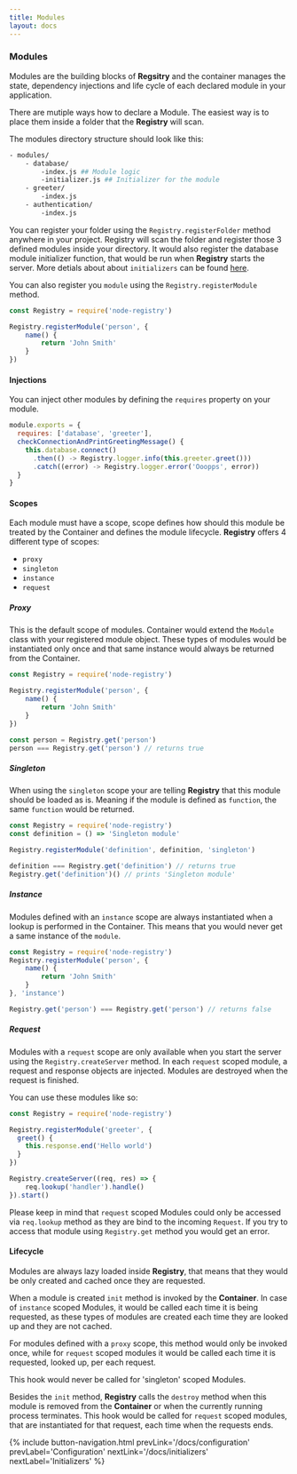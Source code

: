 ```yaml
---
title: Modules
layout: docs
---
```


### Modules

Modules are the building blocks of **Regsitry** and the container manages the state, dependency injections and life cycle of each declared module in your application.

There are mutiple ways how to declare a Module. The easiest way is to place them inside a folder that the **Registry** will scan.

The modules directory structure should look like this:

```bash
- modules/
    - database/
        -index.js ## Module logic
        -initializer.js ## Initializer for the module
    - greeter/
        -index.js
    - authentication/
        -index.js
```

You can register your folder using the `Registry.registerFolder` method anywhere in your project. Registry will scan the folder and register those 3 defined modules inside your directory. It would also register the database module initializer function, that would be run when **Registry** starts the server. More detials about about `initializers` can be found <a href="{{ '/docs/initializers' | relative_url}}">here</a>.

You can also register you `module` using the `Registry.registerModule` method.

```javascript
const Registry = require('node-registry')

Registry.registerModule('person', {
    name() {
        return 'John Smith'
    }
})
```

#### Injections

You can inject other modules by defining the `requires` property on your module.

```javascript
module.exports = {
  requires: ['database', 'greeter'],
  checkConnectionAndPrintGreetingMessage() {
    this.database.connect()
      .then(() -> Registry.logger.info(this.greeter.greet()))
      .catch((error) -> Registry.logger.error('Ooopps', error))
  }
}
```

#### Scopes

Each module must have a scope, scope defines how should this module be treated by the Container and defines the module lifecycle. **Registry** offers 4 different type of scopes:

 - `proxy`
 - `singleton`
 - `instance`
 - `request`

##### Proxy

This is the default scope of modules. Container would extend the `Module` class with your registered module object. These types of modules would be instantiated only once and that same instance would always be returned from the Container.

```javascript
const Registry = require('node-registry')

Registry.registerModule('person', {
    name() {
        return 'John Smith'
    }
})

const person = Registry.get('person')
person === Registry.get('person') // returns true
```

##### Singleton

When using the `singleton` scope your are telling **Registry** that this module should be loaded as is. Meaning if the module is defined as `function`, the same `function` would be returned.

```javascript
const Registry = require('node-registry')
const definition = () => 'Singleton module'

Registry.registerModule('definition', definition, 'singleton')

definition === Registry.get('definition') // returns true
Registry.get('definition')() // prints 'Singleton module'
```

##### Instance

Modules defined with an `instance` scope are always instantiated when a lookup is performed in the Container. This means that you would never get a same instance of the `module`.

```javascript
const Registry = require('node-registry')
Registry.registerModule('person', {
    name() {
        return 'John Smith'
    }
}, 'instance')

Registry.get('person') === Registry.get('person') // returns false
```

##### Request

Modules with a `request` scope are only available when you start the server using the `Registry.createServer` method. In each `request` scoped module, a request and response objects are injected. Modules are destroyed when the request is finished.

You can use these modules like so:

```javascript
const Registry = require('node-registry')

Registry.registerModule('greeter', {
  greet() {
    this.response.end('Hello world')
  }
})

Registry.createServer((req, res) => {
    req.lookup('handler').handle()
}).start()
```

Please keep in mind that `request` scoped Modules could only be accessed via `req.lookup` method as they are bind to the incoming `Request`. If you try to access that module using `Registry.get` method you would get an error.

#### Lifecycle

Modules are always lazy loaded inside **Registry**, that means that they would be only created and cached once they are requested.

When a module is created `init` method is invoked by the **Container**. In case of `instance` scoped Modules, it would be called each time it is being requested, as these types of modules are created each time they are looked up and they are not cached.

For modules defined with a `proxy` scope, this method would only be invoked once, while for `request` scoped modules it would be called each time it is requested, looked up, per each request.

This hook would never be called for 'singleton' scoped Modules.

Besides the `init` method, **Registry** calls the `destroy` method when this module is removed from the **Container** or when the currently running process terminates. This hook would be called for `request` scoped modules, that are instantiated for that request, each time when the requests ends.

{% 
  include button-navigation.html
  prevLink='/docs/configuration' prevLabel='Configuration'
  nextLink='/docs/initializers' nextLabel='Initializers'
%}
